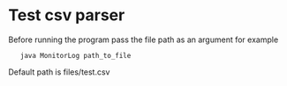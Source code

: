 # Test csv parser
Before running the program pass the file path as an argument
for example
```
   java MonitorLog path_to_file
```
Default path is files/test.csv